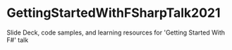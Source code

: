 # GettingStartedWithFSharpTalk2021
Slide Deck, code samples, and learning resources for 'Getting Started With F#' talk
